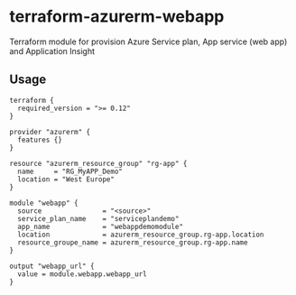 # terraform-azurerm-webapp
Terraform module for provision Azure Service plan, App service (web app) and Application Insight


## Usage

```
terraform {
  required_version = ">= 0.12"
}

provider "azurerm" {
  features {}
}

resource "azurerm_resource_group" "rg-app" {
  name     = "RG_MyAPP_Demo"
  location = "West Europe"
}

module "webapp" {
  source               = "<source>"
  service_plan_name    = "serviceplandemo"
  app_name             = "webappdemomodule"
  location             = azurerm_resource_group.rg-app.location
  resource_groupe_name = azurerm_resource_group.rg-app.name
}

output "webapp_url" {
  value = module.webapp.webapp_url
}

```